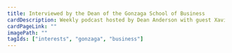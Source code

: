 ```yaml
---
title: Interviewed by the Dean of the Gonzaga School of Business
cardDescription: Weekly podcast hosted by Dean Anderson with guest Xavier Collantes.
cardPageLink: ""
imagePath: ""
tagIds: ["interests", "gonzaga", "business"]
---
```


